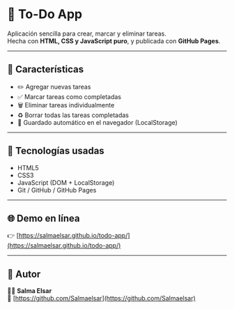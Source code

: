 # 📝 To-Do App

Aplicación sencilla para crear, marcar y eliminar tareas.  
Hecha con **HTML, CSS y JavaScript puro**, y publicada con **GitHub Pages**.

---

## 🚀 Características
- ✏️ Agregar nuevas tareas  
- ✅ Marcar tareas como completadas  
- 🗑️ Eliminar tareas individualmente  
- ♻️ Borrar todas las tareas completadas  
- 💾 Guardado automático en el navegador (LocalStorage)

---

## 🧠 Tecnologías usadas
- HTML5  
- CSS3  
- JavaScript (DOM + LocalStorage)  
- Git / GitHub / GitHub Pages  

---

## 🌐 Demo en línea
👉 [https://salmaelsar.github.io/todo-app/](https://salmaelsar.github.io/todo-app/)

---

## 💬 Autor
👩‍💻 **Salma Elsar**  
🔗 [https://github.com/Salmaelsar](https://github.com/Salmaelsar)
